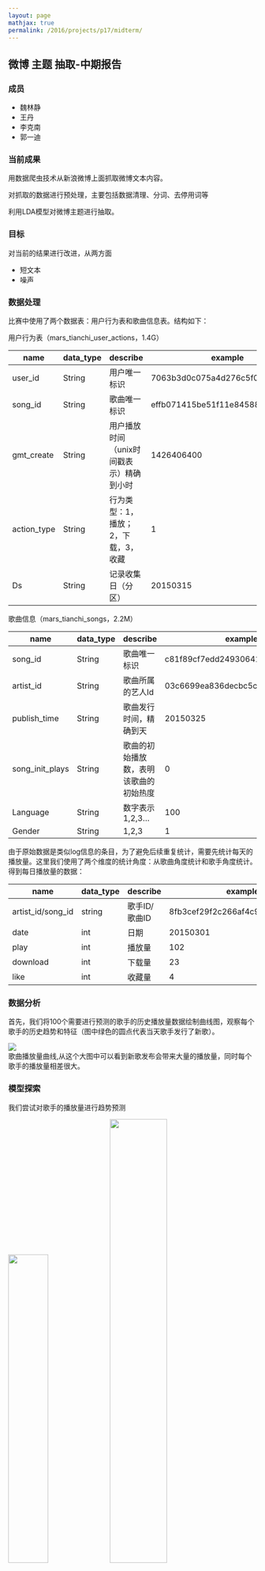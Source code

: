 ```yaml
---
layout: page
mathjax: true
permalink: /2016/projects/p17/midterm/
---
```


## 微博 主题 抽取-中期报告

### 成员

- 魏林静
- 王丹
- 李克南
- 郭一迪

### 当前成果

用数据爬虫技术从新浪微博上面抓取微博文本内容。

对抓取的数据进行预处理，主要包括数据清理、分词、去停用词等

利用LDA模型对微博主题进行抽取。


### 目标

对当前的结果进行改进，从两方面
- 短文本
- 噪声

### 数据处理

比赛中使用了两个数据表：用户行为表和歌曲信息表。结构如下：

用户行为表（mars_tianchi_user_actions，1.4G）

| name | data_type | describe | example |
| ------ | ----------- | --------- | ---------- |
| user_id | String | 用户唯一标识 | 7063b3d0c075a4d276c5f06f4327cf4a |
| song_id | String | 歌曲唯一标识 | effb071415be51f11e845884e67c0f8c |
| gmt_create | String | 用户播放时间（unix时间戳表示）精确到小时 | 1426406400 |
| action_type | String | 行为类型：1，播放；2，下载，3，收藏 | 1 |
| Ds | String | 记录收集日（分区） | 20150315 |

歌曲信息（mars_tianchi_songs，2.2M）

| name | data_type | describe | example |
| ------ | ----------- | --------- | ---------- |
| song_id | String | 歌曲唯一标识 | c81f89cf7edd24930641afa2e411b09c |
| artist_id | String | 歌曲所属的艺人Id | 03c6699ea836decbc5c8fc2dbae7bd3b |
| publish_time | String | 歌曲发行时间，精确到天 | 20150325 |
| song_init_plays | String | 歌曲的初始播放数，表明该歌曲的初始热度 | 0 |
| Language | String | 数字表示1,2,3… | 100 |
| Gender | String | 1,2,3 | 1 |

由于原始数据是类似log信息的条目，为了避免后续重复统计，需要先统计每天的播放量。这里我们使用了两个维度的统计角度：从歌曲角度统计和歌手角度统计。得到每日播放量的数据：

| name | data_type | describe | example |
| ---- | --------- | -------- | ------- |
| artist_id/song_id | string | 歌手ID/歌曲ID | 8fb3cef29f2c266af4c9ecef3b780e97|
| date | int | 日期 | 20150301 |
| play | int | 播放量 | 102 |
| download | int | 下载量 | 23 |
| like | int | 收藏量 | 4 |

### 数据分析

首先，我们将100个需要进行预测的歌手的历史播放量数据绘制曲线图，观察每个歌手的历史趋势和特征（图中绿色的圆点代表当天歌手发行了新歌）。

<div class="fig figcenter fighighlight">
    <a href="image/daily_by_artist.jpg"><img src="image/daily_by_artist.jpg" ></a>
    <div class="figcaption">歌曲播放量曲线,从这个大图中可以看到新歌发布会带来大量的播放量，同时每个歌手的播放量相差很大。</div>
</div>

### 模型探索

我们尝试对歌手的播放量进行趋势预测

<div class="fig figcenter fighighlight">
    <a href="image/predict1.jpg"><img src="image/predict1.jpg" width="40%"></a>
    <a href="image/predict2.jpg"><img src="image/predict2.jpg" width="48%"></a>
    <div class="figcaption"></div>
</div>
